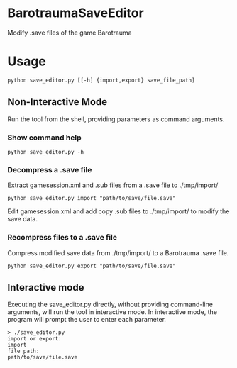 # BarotraumaSaveEditor
Modify .save files of the game Barotrauma

# Usage
    python save_editor.py [[-h] {import,export} save_file_path]

## Non-Interactive Mode
Run the tool from the shell, providing parameters as command arguments.

### Show command help
    python save_editor.py -h

### Decompress a .save file
Extract gamesession.xml and .sub files from a .save file to ./tmp/import/

    python save_editor.py import "path/to/save/file.save"

Edit gamesession.xml and add copy .sub files to ./tmp/import/ to modify the save data.

### Recompress files to a .save file
Compress modified save data from ./tmp/import/ to a Barotrauma .save file.

    python save_editor.py export "path/to/save/file.save"

## Interactive mode
Executing the save_editor.py directly, without providing command-line arguments, will run the tool in interactive mode.
In interactive mode, the program will prompt the user to enter each parameter.

    > ./save_editor.py
    import or export:
    import
    file path:
    path/to/save/file.save
